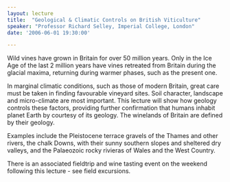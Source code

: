 ```yaml
---
layout: lecture
title:  "Geological & Climatic Controls on British Viticulture"
speaker: "Professor Richard Selley, Imperial College, London"
date: '2006-06-01 19:30:00'

---
```

Wild vines have grown in Britain for over 50 million years. Only in the Ice Age of the last 2 million years have vines retreated from Britain during the glacial maxima, returning during warmer phases, such as the present one.

In marginal climatic conditions, such as those of modern Britain, great care must be taken in finding favourable vineyard sites. Soil character, landscape and micro-climate are most important. This lecture will show how geology controls these factors, providing further confirmation that humans inhabit planet Earth by courtesy of its geology. The winelands of Britain are defined by their geology. 

Examples include the Pleistocene terrace gravels of the Thames and other rivers, the chalk Downs, with their sunny southern slopes and sheltered dry valleys, and the Palaeozoic rocky rivieras of Wales and the West Country.

There is an associated fieldtrip and wine tasting event on the weekend following this lecture - see field excursions.